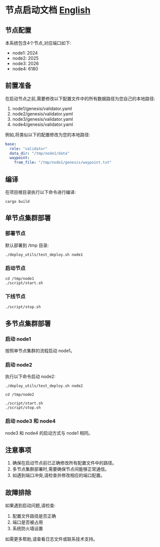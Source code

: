 # 节点启动文档 [English](https://github.com/Galxe/gravity-sdk/deploy_utils/readme.md)

## 节点配置

本系统包含4个节点,对应端口如下:

- node1: 2024
- node2: 2025
- node3: 2026
- node4: 6180

## 前置准备

在启动节点之前,需要修改以下配置文件中的所有数据路径为您自己的本地路径:

1. node1/genesis/validator.yaml
2. node2/genesis/validator.yaml
3. node3/genesis/validator.yaml
4. node4/genesis/validator.yaml

例如,将类似以下的配置修改为您的本地路径:

```yaml
base:
  role: "validator"
  data_dir: "/tmp/node1/data"
  waypoint:
    from_file: "/tmp/node1/genesis/waypoint.txt"
```

## 编译

在项目根目录执行以下命令进行编译:

```
cargo build
```

## 单节点集群部署

### 部署节点

默认部署到 /tmp 目录:

```
./deploy_utils/test_deploy.sh node1
```

### 启动节点

```
cd /tmp/node1
./script/start.sh
```

### 下线节点

```
./script/stop.sh
```

## 多节点集群部署

### 启动 node1

按照单节点集群的流程启动 node1。

### 启动 node2

执行以下命令启动 node2:

```
./deploy_utils/test_deploy.sh node2

cd /tmp/node2

./script/start.sh
./script/stop.sh
```

### 启动 node3 和 node4

node3 和 node4 的启动方式与 node1 相同。

## 注意事项

1. 确保在启动节点前已正确修改所有配置文件中的路径。
2. 多节点集群部署时,需要确保节点间能够正常通信。
3. 如遇到端口冲突,请检查并修改相应的端口配置。

## 故障排除

如果遇到启动问题,请检查:
1. 配置文件路径是否正确
2. 端口是否被占用
3. 系统防火墙设置

如需更多帮助,请查看日志文件或联系技术支持。
